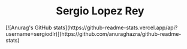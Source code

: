 <h1 align="center">Sergio Lopez Rey</h1>
[![Anurag's GitHub stats](https://github-readme-stats.vercel.app/api?username=sergiodlr)](https://github.com/anuraghazra/github-readme-stats)
